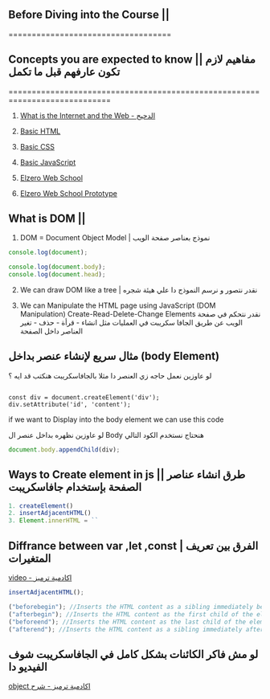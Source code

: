 ## Before Diving into the Course ||

===================================

## Concepts you are expected to know || مفاهيم لازم تكون عارفهم قبل ما تكمل

============================================================================

1. [What is the Internet and the Web - الدحيح](https://www.youtube.com/watch?v=3N8vu5DdLbE&t)

2. [Basic HTML](https://www.youtube.com/watch?v=q3yFo-t1ykw&t)

3. [Basic CSS](https://www.youtube.com/watch?v=Z-5QVutAEW4&t)

4. [Basic JavaScript](https://www.youtube.com/watch?v=TLgKx2B_y8U)

5. [Elzero Web School](https://www.youtube.com/playlist?list=PLDoPjvoNmBAzhFD3niPAa1C1gXG4cs14J)

6. [Elzero Web School Prototype](https://www.youtube.com/watch?v=YKWWKHgxbIc)

## What is DOM ||

1. DOM = Document Object Model | نموذج بعناصر صفحة الويب

```js
console.log(document);

console.log(document.body);
console.log(document.head);
```

2. We can draw DOM like a tree | نقدر نتصور و نرسم النموذج دا علي هيئة شجره

3. We can Manipulate the HTML page using JavaScript (DOM Manipulation) Create-Read-Delete-Change Elements
   نقدر نتحكم في صفحة الويب عن طريق الجافا سكريبت في العمليات مثل انشاء - قرأة - حذف - تغير العناصر داخل الصفحة

## مثال سريع لإنشاء عنصر بداخل (body Element)

لو عاوزين نعمل حاجه زي العنصر دا مثلا بالجافاسكريبت هنكتب قد ايه ؟

<div id="content"></div>

```JS

const div = document.createElement('div');
div.setAttribute('id', 'content');
```

if we want to Display into the body element we can use this code

لو عاوزين نظهره بداخل عنصر ال
Body
هنحتاج نستخدم الكود التالي

```js
document.body.appendChild(div);
```

## Ways to Create element in js || طرق انشاء عناصر الصفحة بإستخدام جافاسكريبت

```js
1. createElement()
2. insertAdjacentHTML()
3. Element.innerHTML = ``
```

## Diffrance between var ,let ,const | الفرق بين تعريف المتغيرات

[video - اكادمية ترميز](https://www.youtube.com/watch?v=tIc2xOS03po)

```js
insertAdjacentHTML();

("beforebegin"); //Inserts the HTML content as a sibling immediately before the element.
("afterbegin"); //Inserts the HTML content as the first child of the element.
("beforeend"); //Inserts the HTML content as the last child of the element.
("afterend"); //Inserts the HTML content as a sibling immediately after the element.
```

## لو مش فاكر الكائنات بشكل كامل في الجافاسكريبت شوف الفيديو دا 

[object اكادمية ترميز - شرح](https://www.youtube.com/watch?v=PPofIB_ThbY)

